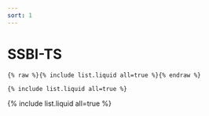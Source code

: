 ```yaml
---
sort: 1
---
```


# SSBI-TS

```
{% raw %}{% include list.liquid all=true %}{% endraw %}

{% include list.liquid all=true %}
```

{% include list.liquid all=true %}
